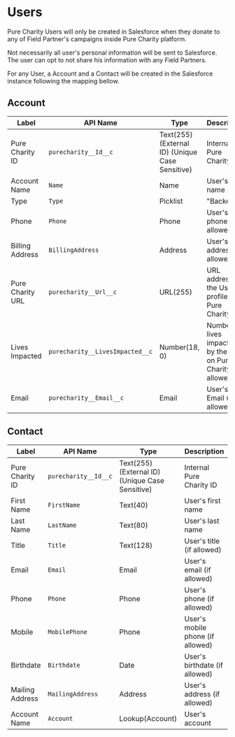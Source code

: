 # Users

Pure Charity Users will only be created in Salesforce when they donate to any of Field Partner's campaigns inside Pure Charity platform.

Not necessarily all user's personal information will be sent to Salesforce. The user can opt to not share his information with any Field Partners.

For any User, a Account and a Contact will be created in the Salesforce instance following the mapping bellow.

## Account

Label | API Name | Type | Description
--- | --- | --- | ---
Pure Charity ID | `purecharity__Id__c` | Text(255) (External ID) (Unique Case Sensitive) | Internal Pure Charity ID
Account Name | `Name` | Name | User's name
Type | `Type` | Picklist | "Backer"
Phone | `Phone` | Phone | User's phone (if allowed)
Billing Address | `BillingAddress` | Address | User's address (if allowed)
Pure Charity URL | `purecharity__Url__c` | URL(255) | URL address to the User's profile on Pure Charity
Lives Impacted | `purecharity__LivesImpacted__c` | Number(18, 0) | Number of lives impacted by the User on Pure Charity (if allowed)
Email | `purecharity__Email__c` | Email | User's Email (if allowed)

## Contact

Label | API Name | Type | Description
--- | --- | --- | ---
Pure Charity ID | `purecharity__Id__c` | Text(255) (External ID) (Unique Case Sensitive) | Internal Pure Charity ID
First Name | `FirstName` | Text(40) | User's first name
Last Name | `LastName` | Text(80) | User's last name
Title | `Title` | Text(128) | User's title (if allowed)
Email | `Email` | Email | User's email (if allowed)
Phone | `Phone` | Phone | User's phone (if allowed)
Mobile | `MobilePhone` | Phone | User's mobile phone (if allowed)
Birthdate | `Birthdate` | Date | User's birthdate (if allowed)
Mailing Address | `MailingAddress` | Address | User's address (if allowed)
Account Name | `Account` | Lookup(Account) | User's account

